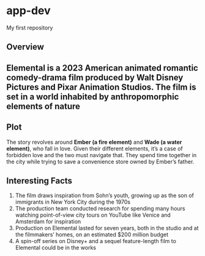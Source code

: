 # app-dev
My first repository

## Overview
**Elemental** is a 2023 American animated romantic comedy-drama film produced by Walt Disney Pictures and Pixar Animation Studios. The film is set in a world inhabited by anthropomorphic elements of nature
---

## Plot
The story revolves around **Ember (a fire element)** and **Wade (a water element)**, who fall in love. Given their different elements, it’s a case of forbidden love and the two must navigate that. They spend time together in the city while trying to save a convenience store owned by Ember’s father.

## Interesting Facts
1. The film draws inspiration from Sohn’s youth, growing up as the son of immigrants in New York City during the 1970s
2. The production team conducted research for spending many hours watching point-of-view city tours on YouTube like Venice and Amsterdam for inspiration
3. Production on Elemental lasted for seven years, both in the studio and at the filmmakers’ homes, on an estimated $200 million budget
4. A spin-off series on Disney+ and a sequel feature-length film to Elemental could be in the works
